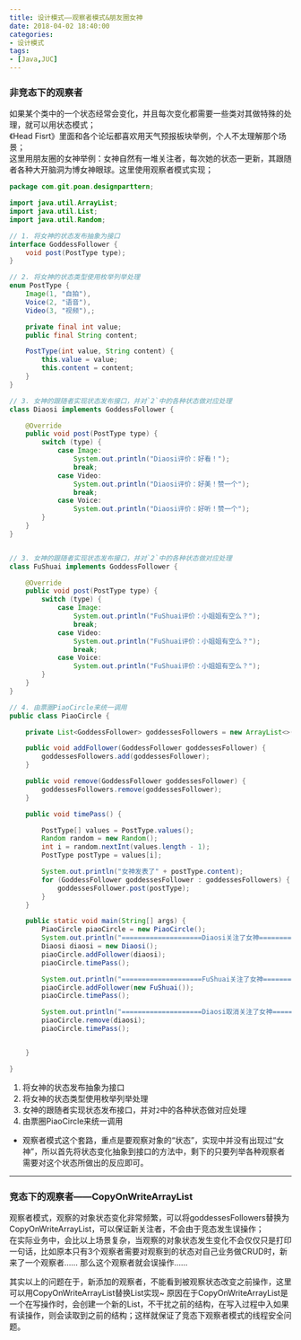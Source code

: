 ```yaml
---
title: 设计模式——观察者模式&朋友圈女神
date: 2018-04-02 18:40:00
categories:
- 设计模式
tags:
- [Java,JUC]
---  
```


### 非竞态下的观察者
如果某个类中的一个状态经常会变化，并且每次变化都需要一些类对其做特殊的处理，就可以用状态模式；  
《Head Fisrt》里面和各个论坛都喜欢用天气预报板块举例，个人不太理解那个场景；  
这里用朋友圈的女神举例：女神自然有一堆关注者，每次她的状态一更新，其跟随者各种大开脑洞为博女神眼球。这里使用观察者模式实现；  

```java
package com.git.poan.designparttern;

import java.util.ArrayList;
import java.util.List;
import java.util.Random;

// 1. 将女神的状态发布抽象为接口
interface GoddessFollower {
    void post(PostType type);
}

// 2. 将女神的状态类型使用枚举列举处理
enum PostType {
    Image(1, "自拍"),
    Voice(2, "语音"),
    Video(3, "视频"),;

    private final int value;
    public final String content;

    PostType(int value, String content) {
        this.value = value;
        this.content = content;
    }
}

// 3. 女神的跟随者实现状态发布接口，并对`2`中的各种状态做对应处理
class Diaosi implements GoddessFollower {

    @Override
    public void post(PostType type) {
        switch (type) {
            case Image:
                System.out.println("Diaosi评价：好看！");
                break;
            case Video:
                System.out.println("Diaosi评价：好美！赞一个");
                break;
            case Voice:
                System.out.println("Diaosi评价：好听！赞一个");
        }
    }
}


// 3. 女神的跟随者实现状态发布接口，并对`2`中的各种状态做对应处理
class FuShuai implements GoddessFollower {

    @Override
    public void post(PostType type) {
        switch (type) {
            case Image:
                System.out.println("FuShuai评价：小姐姐有空么？");
                break;
            case Video:
                System.out.println("FuShuai评价：小姐姐有空么？");
                break;
            case Voice:
                System.out.println("FuShuai评价：小姐姐有空么？");
        }
    }
}

// 4. 由票圈PiaoCircle来统一调用  
public class PiaoCircle {

    private List<GoddessFollower> goddessesFollowers = new ArrayList<>();

    public void addFollower(GoddessFollower goddessesFollower) {
        goddessesFollowers.add(goddessesFollower);
    }

    public void remove(GoddessFollower goddessesFollower) {
        goddessesFollowers.remove(goddessesFollower);
    }

    public void timePass() {

        PostType[] values = PostType.values();
        Random random = new Random();
        int i = random.nextInt(values.length - 1);
        PostType postType = values[i];

        System.out.println("女神发表了" + postType.content);
        for (GoddessFollower goddessesFollower : goddessesFollowers) {
            goddessesFollower.post(postType);
        }
    }

    public static void main(String[] args) {
        PiaoCircle piaoCircle = new PiaoCircle();
        System.out.println("====================Diaosi关注了女神====================");
        Diaosi diaosi = new Diaosi();
        piaoCircle.addFollower(diaosi);
        piaoCircle.timePass();

        System.out.println("====================FuShuai关注了女神======================");
        piaoCircle.addFollower(new FuShuai());
        piaoCircle.timePass();

        System.out.println("====================Diaosi取消关注了女神====================");
        piaoCircle.remove(diaosi);
        piaoCircle.timePass();


    }

}
```  

1. 将女神的状态发布抽象为接口  
2. 将女神的状态类型使用枚举列举处理
3. 女神的跟随者实现状态发布接口，并对`2`中的各种状态做对应处理
4. 由票圈PiaoCircle来统一调用  

- 观察者模式这个套路，重点是要观察对象的“状态”，实现中并没有出现过“女神”，所以首先将状态变化抽象到接口的方法中，剩下的只要列举各种观察者需要对这个状态所做出的反应即可。

--- 
### 竞态下的观察者——CopyOnWriteArrayList
观察者模式，观察的对象状态变化非常频繁，可以将goddessesFollowers替换为CopyOnWriteArrayList，可以保证新关注者，不会由于竞态发生误操作；  
在实际业务中，会比以上场景复杂，当观察的对象状态发生变化不会仅仅只是打印一句话，比如原本只有3个观察者需要对观察到的状态对自己业务做CRUD时，新来了一个观察者…… 那么这个观察者就会误操作……  

其实以上的问题在于，新添加的观察者，不能看到被观察状态改变之前操作，这里可以用CopyOnWriteArrayList替换List实现~  原因在于CopyOnWriteArrayList是一个在写操作时，会创建一个新的List，不干扰之前的结构，在写入过程中入如果有读操作，则会读取到之前的结构；这样就保证了竞态下观察者模式的线程安全问题。  

